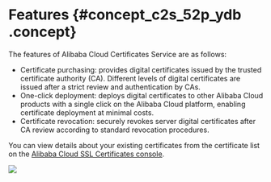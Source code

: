 # Features {#concept_c2s_52p_ydb .concept}

The features of Alibaba Cloud Certificates Service are as follows:

-   Certificate purchasing: provides digital certificates issued by the trusted certificate authority \(CA\). Different levels of digital certificates are issued after a strict review and authentication by CAs.
-   One-click deployment: deploys digital certificates to other Alibaba Cloud products with a single click on the Alibaba Cloud platform, enabling certificate deployment at minimal costs.
-   Certificate revocation: securely revokes server digital certificates after CA review according to standard revocation procedures.

You can view details about your existing certificates from the certificate list on the [Alibaba Cloud SSL Certificates console](https://yundun.console.aliyun.com/?p=cas#/cas/home).

![](http://static-aliyun-doc.oss-cn-hangzhou.aliyuncs.com/assets/img/13555/4173_en-US.jpg)

